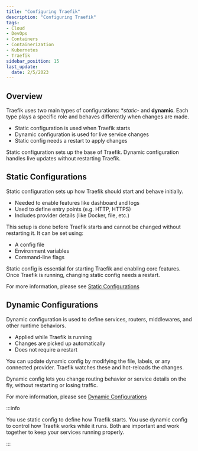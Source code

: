 ```yaml
---
title: "Configuring Traefik"
description: "Configuring Traefik"
tags: 
- Cloud
- DevOps
- Containers
- Containerization
- Kubernetes
- Traefik
sidebar_position: 15
last_update:
  date: 2/5/2023
---
```


## Overview

Traefik uses two main types of configurations: **static*- and **dynamic**. Each type plays a specific role and behaves differently when changes are made.

- Static configuration is used when Traefik starts
- Dynamic configuration is used for live service changes
- Static config needs a restart to apply changes

Static configuration sets up the base of Traefik. Dynamic configuration handles live updates without restarting Traefik.

## Static Configurations

Static configuration sets up how Traefik should start and behave initially.

- Needed to enable features like dashboard and logs
- Used to define entry points (e.g. HTTP, HTTPS)
- Includes provider details (like Docker, file, etc.)

This setup is done before Traefik starts and cannot be changed without restarting it. It can be set using:

- A config file
- Environment variables
- Command-line flags

Static config is essential for starting Traefik and enabling core features. Once Traefik is running, changing static config needs a restart.

For more information, please see [Static Configurations](/docs/015-Kubernetes-Tools/041-Traefik/020-Configuration/016-Static-Configurations.md)


## Dynamic Configurations

Dynamic configuration is used to define services, routers, middlewares, and other runtime behaviors.

- Applied while Traefik is running
- Changes are picked up automatically
- Does not require a restart

You can update dynamic config by modifying the file, labels, or any connected provider. Traefik watches these and hot-reloads the changes.

Dynamic config lets you change routing behavior or service details on the fly, without restarting or losing traffic.

For more information, please see [Dynamic Configurations](/docs/015-Kubernetes-Tools/041-Traefik/020-Configuration/017-Dynamic-Configurations.md)


:::info 

You use static config to define how Traefik starts. You use dynamic config to control how Traefik works while it runs. Both are important and work together to keep your services running properly.


:::